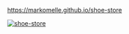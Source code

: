 https://markomelle.github.io/shoe-store  
  
[![shoe-store](https://github.com/MarkoMelle/shoe-store/actions/workflows/main.yml/badge.svg)](https://github.com/MarkoMelle/shoe-store/actions/workflows/main.yml)
